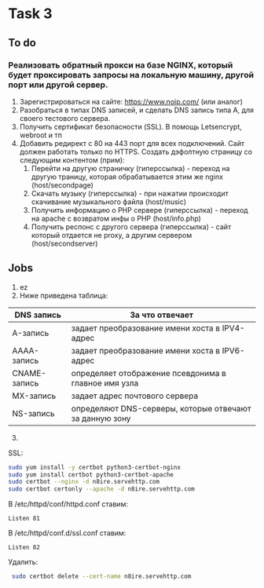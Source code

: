 # Task 3
## To do
### Реализовать обратный прокси на базе NGINX, который будет проксировать запросы на локальную машину, другой порт или другой сервер. 
1. Зарегистрироваться на сайте: https://www.noip.com/ (или аналог) 
2. Разобраться в типах DNS записей, и сделать DNS запись типа А, для своего тестового сервера. 
3. Получить сертификат безопасности (SSL). В помощь Letsencrypt, webroot и тп 
4. Добавить редирект с 80 на 443 порт для всех подключений. Cайт должен работать только по HTTPS. Создать дэфолтную страницу со следующим контентом (прим): 
    1. Перейти на другую страничку (гиперссылка) - переход на другую траницу, которая обрабатывается этим же nginx (host/secondpage) 
    2. Скачать музыку (гиперссылка) - при нажатии происходит скачивание музыкального файла (host/music) 
    3. Получить информацию о PHP сервере (гиперссылка) - переход на apache с возвратом инфы о PHP (host/info.php) 
    4. Получить респонс с другого сервера (гиперссылка) - сайт который отдается не proxy, а другим сервером (host/secondserver)

## Jobs
1. ez
2. Ниже приведена таблица:

|DNS запись|За что отвечает|
|---|---|
|A-запись| задает преобразование имени хоста в IPV4-адрес|
|AAAA-запись|задает преобразование имени хоста в IPV6-адрес|
|CNAME-запись|определяет отображение псевдонима в главное имя узла|
|MX-запись|задает адрес почтового сервера|
|NS-запись|определяют DNS-серверы, которые отвечают за данную зону|
3. 

SSL:
```bash
sudo yum install -y certbot python3-certbot-nginx
sudo yum install certbot python3-certbot-apache
sudo certbot --nginx -d n8ire.servehttp.com
sudo certbot certonly --apache -d n8ire.servehttp.com
```

 В /etc/httpd/conf/httpd.conf ставим:
 ```
 Listen 81
 ```

 В /etc/httpd/conf.d/ssl.conf ставим:
 ```
Listen 82
 ```

 Удалить:
```bash
 sudo certbot delete --cert-name n8ire.servehttp.com
```